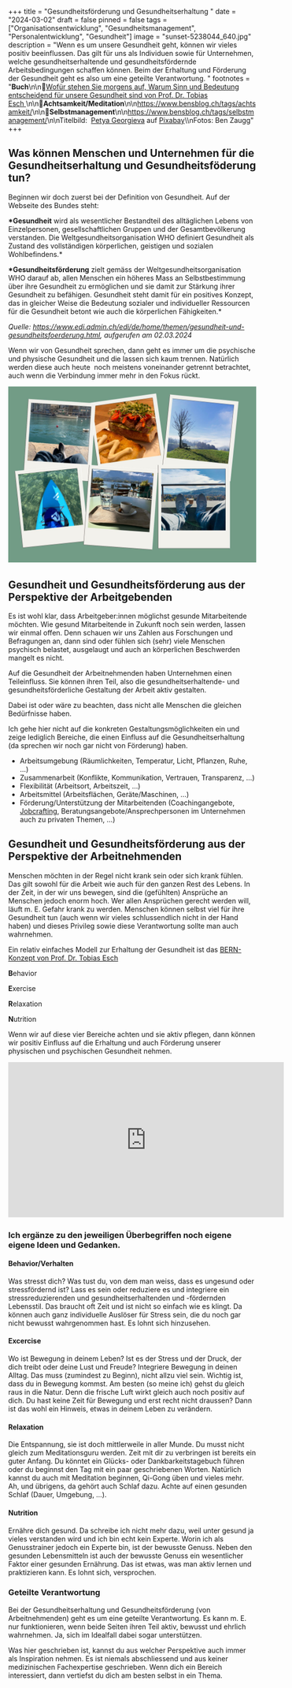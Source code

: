 +++
title = "Gesundheitsförderung und Gesundheitserhaltung "
date = "2024-03-02"
draft = false
pinned = false
tags = ["Organisationsentwicklung", "Gesundheitsmanagement", "Personalentwicklung", "Gesundheit"]
image = "sunset-5238044_640.jpg"
description = "Wenn es um unsere Gesundheit geht, können wir vieles positiv beeinflussen. Das gilt für uns als Individuen sowie für Unternehmen, welche gesundheitserhaltende und gesundheitsfördernde Arbeitsbedingungen schaffen können. Beim der Erhaltung und Förderung der Gesundheit geht es also um eine geteilte Verantwortung. "
footnotes = "**Buch**\n\n📕[Wofür stehen Sie morgens auf, Warum Sinn und Bedeutung entscheidend für unsere Gesundheit sind von Prof. Dr. Tobias Esch ](https://www.exlibris.ch/de/buecher-buch/deutschsprachige-buecher/tobias-esch/wofuer-stehen-sie-morgens-auf/id/9783833887611/)\n\n🔗**Achtsamkeit/Meditation**\n\n<https://www.bensblog.ch/tags/achtsamkeit/>\n\n🔗**Selbstmanagement**\n\n<https://www.bensblog.ch/tags/selbstmanagement/>\n\nTitelbild:  [Petya Georgieva](https://pixabay.com/de/users/petig-15517186/?utm_source=link-attribution&utm_medium=referral&utm_campaign=image&utm_content=5238044) auf [Pixabay](https://pixabay.com/de//?utm_source=link-attribution&utm_medium=referral&utm_campaign=image&utm_content=5238044)\\\nFotos: Ben Zaugg"
+++
## Was können Menschen und Unternehmen für die Gesundheitserhaltung und Gesundheitsföderung tun?

Beginnen wir doch zuerst bei der Definition von Gesundheit. Auf der Webseite des Bundes steht:  

**\*Gesundheit** wird als wesentlicher Bestandteil des alltäglichen Lebens von Einzelpersonen, gesellschaftlichen Gruppen und der Gesamtbevölkerung verstanden. Die Weltgesundheitsorganisation WHO definiert Gesundheit als Zustand des vollständigen körperlichen, geistigen und sozialen Wohlbefindens.* 

**\*Gesundheitsförderung** zielt gemäss der Weltgesundheitsorganisation WHO darauf ab, allen Menschen ein höheres Mass an Selbstbestimmung über ihre Gesundheit zu ermöglichen und sie damit zur Stärkung ihrer Gesundheit zu befähigen. Gesundheit steht damit für ein positives Konzept, das in gleicher Weise die Bedeutung sozialer und individueller Ressourcen für die Gesundheit betont wie auch die körperlichen Fähigkeiten.* 

*Quelle: <https://www.edi.admin.ch/edi/de/home/themen/gesundheit-und-gesundheitsfoerderung.html>, aufgerufen am 02.03.2024*

Wenn wir von Gesundheit sprechen, dann geht es immer um die psychische und physische Gesundheit und die lassen sich kaum trennen. Natürlich werden diese auch heute  noch meistens voneinander getrennt betrachtet, auch wenn die Verbindung immer mehr in den Fokus rückt.

![](gesundheit_2.jpg)

## Gesundheit und Gesundheitsförderung aus der Perspektive der Arbeitgebenden

Es ist wohl klar, dass Arbeitgeber:innen möglichst gesunde Mitarbeitende möchten. Wie gesund Mitarbeitende in Zukunft noch sein werden, lassen wir einmal offen. Denn schauen wir uns Zahlen aus Forschungen und Befragungen an, dann sind oder fühlen sich (sehr) viele Menschen psychisch belastet, ausgelaugt und auch an körperlichen Beschwerden mangelt es nicht.

Auf die Gesundheit der Arbeitnehmenden haben Unternehmen einen Teileinfluss. Sie können ihren Teil, also die gesundheitserhaltende- und gesundheitsförderliche Gestaltung der Arbeit aktiv gestalten. 

Dabei ist oder wäre zu beachten, dass nicht alle Menschen die gleichen Bedürfnisse haben.

Ich gehe hier nicht auf die konkreten Gestaltungsmöglichkeiten ein und zeige lediglich Bereiche, die einen Einfluss auf die Gesundheitserhaltung (da sprechen wir noch gar nicht von Förderung) haben. 

* Arbeitsumgebung (Räumlichkeiten, Temperatur, Licht, Pflanzen, Ruhe, …)
* Zusammenarbeit (Konflikte, Kommunikation, Vertrauen, Transparenz, …)
* Flexibilität (Arbeitsort, Arbeitszeit, …)
* Arbeitsmittel (Arbeitsflächen, Geräte/Maschinen, …)
* Förderung/Unterstützung der Mitarbeitenden (Coachingangebote, [Jobcrafting](https://www.bensblog.ch/tags/jobcrafting/), Beratungsangebote/Ansprechpersonen im Unternehmen auch zu privaten Themen, …)

## Gesundheit und Gesundheitsförderung aus der Perspektive der Arbeitnehmenden

Menschen möchten in der Regel nicht krank sein oder sich krank fühlen. Das gilt sowohl für die Arbeit wie auch für den ganzen Rest des Lebens. In der Zeit, in der wir uns bewegen, sind die (gefühlten) Ansprüche an Menschen jedoch enorm hoch. Wer allen Ansprüchen gerecht werden will, läuft m. E. Gefahr krank zu werden. Menschen können selbst viel für ihre Gesundheit tun (auch wenn wir vieles schlussendlich nicht in der Hand haben) und dieses Privileg sowie diese Verantwortung sollte man auch wahrnehmen.

Ein relativ einfaches Modell zur Erhaltung der Gesundheit ist das [BERN-Konzept von Prof. Dr. Tobias Esch](https://www.uniambulanz-witten.de/gesundheit-nachhaltig-staerken/)

**B**ehavior 

**E**xercise

**R**elaxation

**N**utrition

Wenn wir auf diese vier Bereiche achten und sie aktiv pflegen, dann können wir positiv Einfluss auf die Erhaltung und auch Förderung unserer physischen und psychischen Gesundheit nehmen. 

<iframe width="560" height="315" src="https://www.youtube.com/embed/vIebCGz9uf8?si=jnHulqSEjgiTzQY4" title="YouTube video player" frameborder="0" allow="accelerometer; autoplay; clipboard-write; encrypted-media; gyroscope; picture-in-picture; web-share" allowfullscreen></iframe>

### Ich ergänze zu den jeweiligen Überbegriffen noch eigene eigene Ideen und Gedanken. 

#### Behavior/Verhalten

Was stresst dich? Was tust du, von dem man weiss, dass es ungesund oder stressfördernd ist? Lass es sein oder reduziere es und integriere ein stressreduzierenden und gesundheitserhaltenden und -fördernden Lebensstil. Das braucht oft Zeit und ist nicht so einfach wie es klingt. Da können auch ganz individuelle Auslöser für Stress sein, die du noch gar nicht bewusst wahrgenommen hast. Es lohnt sich hinzusehen. 

#### Excercise

Wo ist Bewegung in deinem Leben? Ist es der Stress und der Druck, der dich treibt oder deine Lust und Freude? Integriere Bewegung in deinen Alltag. Das muss (zumindest zu Beginn), nicht allzu viel sein. Wichtig ist, dass du in Bewegung kommst. Am besten (so meine ich) gehst du gleich raus in die Natur. Denn die frische Luft wirkt gleich auch noch positiv auf dich. Du hast keine Zeit für Bewegung und erst recht nicht draussen? Dann ist das wohl ein Hinweis, etwas in deinem Leben zu verändern. 

#### Relaxation

Die Entspannung, sie ist doch mittlerweile in aller Munde. Du musst nicht gleich zum Meditationsguru werden. Zeit mit dir zu verbringen ist bereits ein guter Anfang. Du könntet ein Glücks- oder Dankbarkeitstagebuch führen oder du beginnst den Tag mit ein paar geschriebenen Worten. Natürlich kannst du auch mit Meditation beginnen, Qi-Gong üben und vieles mehr. Ah, und übrigens, da gehört auch Schlaf dazu. Achte auf einen gesunden Schlaf (Dauer, Umgebung, …).

#### Nutrition

Ernähre dich gesund. Da schreibe ich nicht mehr dazu, weil unter gesund ja vieles verstanden wird und ich bin echt kein Experte. Worin ich als Genusstrainer jedoch ein Experte bin, ist der bewusste Genuss. Neben den gesunden Lebensmitteln ist auch der bewusste Genuss ein wesentlicher Faktor einer gesunden Ernährung. Das ist etwas, was man aktiv lernen und praktizieren kann. Es lohnt sich, versprochen. 

### Geteilte Verantwortung

Bei der Gesundheitserhaltung und Gesundheitsförderung (von Arbeitnehmenden) geht es um eine geteilte Verantwortung. Es kann m. E. nur funktionieren, wenn beide Seiten ihren Teil aktiv, bewusst und ehrlich wahrnehmen. Ja, sich im Idealfall dabei sogar unterstützen. 

Was hier geschrieben ist, kannst du aus welcher Perspektive auch immer als Inspiration nehmen. Es ist niemals abschliessend und aus keiner medizinischen Fachexpertise geschrieben. Wenn dich ein Bereich interessiert, dann vertiefst du dich am besten selbst in ein Thema.